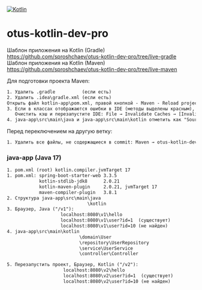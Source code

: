 [![Kotlin](https://img.shields.io/badge/Kotlin-FFFFFF??style=for-the-badge&logo=Kotlin)](https://kotlinlang.org/)
# otus-kotlin-dev-pro

Шаблон приложения на Kotlin (Gradle) https://github.com/sproshchaev/otus-kotlin-dev-pro/tree/live-gradle
Шаблон приложения на Kotlin (Maven)  https://github.com/sproshchaev/otus-kotlin-dev-pro/tree/live-maven

Для подготовки проекта Maven:
```txt
1. Удалить .gradle          (если есть) 
2. Удалить .idea\gradle.xml (если есть)  
Открыть файл kotlin-app\pom.xml, правой кнопкой - Maven - Reload project  
3. Если в классах отображаются ошибки в IDE (методы выделены красным), но проект запускается, то 
   Очистить кэш и перезапустите IDE: File → Invalidate Caches → [Invalidate and Restart]. 
4. java-app\src\main\java и java-app\src\main\kotlin отметить как "Source Root".   
```
Перед переключением на другую ветку:
```txt
1. Удалить все файлы, не содержащиеся в commit: Maven → otus-kotlin-dev-pro → Lifecycle → clean
```

### java-app (Java 17)
```txt
1. pom.xml (root) kotlin.compiler.jvmTarget 17
1. pom.xml: spring-boot-starter-web 3.3.5
            kotlin-stdlib-jdk8      2.0.21  
            kotlin-maven-plugin     2.0.21, jvmTarget 17
            maven-compiler-plugin   3.8.1
2. Структура java-app\src\main\java
                              \kotlin  
3. Браузер, Java ("/v1"):   
                    localhost:8080\v1\hello
                    localhost:8080\v1\user?id=1  (существует)
                    localhost:8080\v1\user?id=10 (не найден)
4. java-app\src\main\kotlin
                           \domain\User
                           \repository\UserRepository
                           \service\UserService 
                           \controller\Controller 

5. Перезапустить проект, Браузер, Kotlin ("/v2"): 
                     localhost:8080\v2\hello
                     localhost:8080\v2\user?id=1  (существует)
                     localhost:8080\v2\user?id=10 (не найден)

```